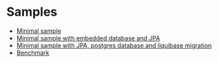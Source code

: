 Samples
============================

* [Minimal sample](minimal)
* [Minimal sample with embedded database and JPA](minimal-jpa)
* [Minimal sample with JPA, postgres database and liquibase migration](minimal-jpa-clustered)
* [Benchmark](benchmark)

